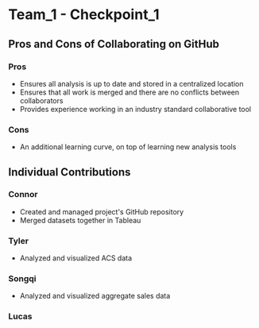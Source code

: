 # Team_1 - Checkpoint_1
## Pros and Cons of Collaborating on GitHub 
### Pros
 - Ensures all analysis is up to date and stored in a centralized location 
 - Ensures that all work is merged and there are no conflicts between collaborators
 - Provides experience working in an industry standard collaborative tool
### Cons
 - An additional learning curve, on top of learning new analysis tools 
## Individual Contributions 
### Connor
 - Created and managed project's GitHub repository 
 - Merged datasets together in Tableau
### Tyler
 - Analyzed and visualized ACS data
### Songqi
 - Analyzed and visualized aggregate sales data
### Lucas